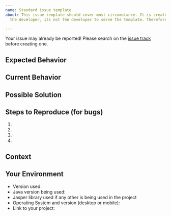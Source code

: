 ```yaml
---
name: Standard issue template
about: This issue template should cover most circumstance. It is created to serve
  the developer, its not the developer to serve the template. Therefore use accordingly.

---
```


Your issue may already be reported!
Please search on the [issue track](https://github.com/dynamicreports/dynamicreports/issues) before creating one.

## Expected Behavior
<!--- If you're describing a bug, tell us what should happen -->
<!--- If you're suggesting a change/improvement, tell us how it should work -->

## Current Behavior
<!--- If describing a bug, tell us what happens instead of the expected behavior -->
<!--- If suggesting a change/improvement, explain the difference from current behavior -->

## Possible Solution
<!--- Not obligatory, but suggest a fix/reason for the bug, -->
<!--- or ideas how to implement the addition or change -->

## Steps to Reproduce (for bugs)
<!--- Provide a link to a live example, or an unambiguous set of steps to -->
<!--- reproduce this bug. Include code to reproduce, if relevant -->
1.
2.
3.
4.

## Context
<!--- How has this issue affected you? What are you trying to accomplish? -->
<!--- Providing context helps us come up with a solution that is most useful in the real world -->

## Your Environment
<!--- Include as many relevant details about the environment you experienced the bug in -->
* Version used:
* Java version being used:
* Jasper library used if any other is being used in the project
* Operating System and version (desktop or mobile):
* Link to your project:
